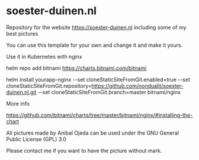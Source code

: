 # soester-duinen.nl
Repository for the website https://soester-duinen.nl including some of my best pictures

You can use this  template for your own and change it and make it yours.

Use it in Kubernetes with nginx

helm repo add bitnami https://charts.bitnami.com/bitnami

helm install  yourapp-nginx --set cloneStaticSiteFromGit.enabled=true --set cloneStaticSiteFromGit.repository=https://github.com/nondualit/soester-duinen.nl.git --set cloneStaticSiteFromGit.branch=master bitnami/nginx

More info

https://github.com/bitnami/charts/tree/master/bitnami/nginx/#installing-the-chart

All pictures made by Anibal Ojeda can be used under the GNU General Public License (GPL) 3.0

Please contact me if you want to have the picture without mark.

